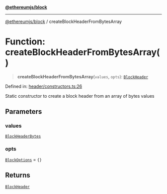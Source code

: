 [**@ethereumjs/block**](../README.md)

***

[@ethereumjs/block](../README.md) / createBlockHeaderFromBytesArray

# Function: createBlockHeaderFromBytesArray()

> **createBlockHeaderFromBytesArray**(`values`, `opts`): [`BlockHeader`](../classes/BlockHeader.md)

Defined in: [header/constructors.ts:26](https://github.com/ethereumjs/ethereumjs-monorepo/blob/master/packages/block/src/header/constructors.ts#L26)

Static constructor to create a block header from an array of bytes values

## Parameters

### values

[`BlockHeaderBytes`](../type-aliases/BlockHeaderBytes.md)

### opts

[`BlockOptions`](../interfaces/BlockOptions.md) = `{}`

## Returns

[`BlockHeader`](../classes/BlockHeader.md)
